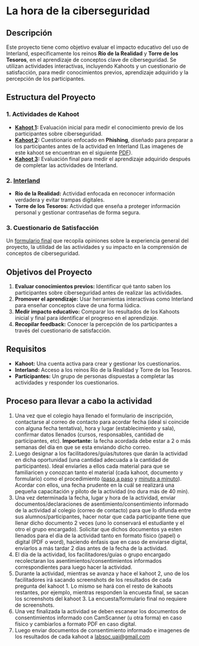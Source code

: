# La hora de la ciberseguridad

## Descripción
Este proyecto tiene como objetivo evaluar el impacto educativo del uso de Interland, específicamente los reinos **Río de la Realidad** y **Torre de los Tesoros**, en el aprendizaje de conceptos clave de ciberseguridad. Se utilizan actividades interactivas, incluyendo Kahoots y un cuestionario de satisfacción, para medir conocimientos previos, aprendizaje adquirido y la percepción de los participantes.

## Estructura del Proyecto

### 1. Actividades de Kahoot
- **[Kahoot 1](https://create.kahoot.it/share/kahoot-inicio-actividad/89974e21-764d-4984-9d2e-b20c619d8a1b):** Evaluación inicial para medir el conocimiento previo de los participantes sobre ciberseguridad.
- **[Kahoot 2](https://create.kahoot.it/share/interland/78285504-3a88-4322-90ac-86156b233a23):** Cuestionario enfocado en **Phishing**, diseñado para preparar a los participantes antes de la actividad en Interland (Las imagenes de este kahoot se encuentran en el siguiente [PDF](Google_ikeepsafe.pdf)).
- **[Kahoot 3](https://create.kahoot.it/share/fin-de-actividad/3ca87d0e-cddc-41af-a49a-390b9e1a96e0):** Evaluación final para medir el aprendizaje adquirido después de completar las actividades de Interland.

### 2. [Interland](https://beinternetawesome.withgoogle.com/es-419_all/interland/)
- **Río de la Realidad:** Actividad enfocada en reconocer información verdadera y evitar trampas digitales.
- **Torre de los Tesoros:** Actividad que enseña a proteger información personal y gestionar contraseñas de forma segura.

### 3. Cuestionario de Satisfacción
Un [formulario final](https://docs.google.com/forms/d/e/1FAIpQLSf9aPUX_pZqhkZXpq7fII3rjN5XYfgiwrUkQ6nogfRwyev0Lw/viewform) que recopila opiniones sobre la experiencia general del proyecto, la utilidad de las actividades y su impacto en la comprensión de conceptos de ciberseguridad.

## Objetivos del Proyecto
1. **Evaluar conocimientos previos:** Identificar qué tanto saben los participantes sobre ciberseguridad antes de realizar las actividades.
2. **Promover el aprendizaje:** Usar herramientas interactivas como Interland para enseñar conceptos clave de una forma lúdica.
3. **Medir impacto educativo:** Comparar los resultados de los Kahoots inicial y final para identificar el progreso en el aprendizaje.
4. **Recopilar feedback:** Conocer la percepción de los participantes a través del cuestionario de satisfacción.

## Requisitos
- **Kahoot:** Una cuenta activa para crear y gestionar los cuestionarios.
- **Interland:** Acceso a los reinos Río de la Realidad y Torre de los Tesoros.
- **Participantes:** Un grupo de personas dispuestas a completar las actividades y responder los cuestionarios.

## Proceso para llevar a cabo la actividad
1. Una vez que el colegio haya llenado el formulario de inscripción, contactarse al correo de contacto para acordar fecha (ideal si coincide con alguna fecha tentativa), hora y lugar (establecimiento y sala), confirmar datos llenados (cursos, responsables, cantidad de participantes, etc). **Importante:** la fecha acordada debe estar a 2 o más semanas del día en que se esta enviando dicho correo.
2. Luego designar a los facilitadores/guías/tutores que darán la actividad en dicha oportunidad (una cantidad adecuada a la cantidad de participantes). Ideal enviarles a ellos cada material para que se familiaricen y conozcan tanto el material (cada kahoot, documento y formulario) como el procedimiento ([paso a paso](Paso_a_paso.md) y [minuto a minuto](Minuto_a_minuto.md)). Acordar con ellos, una fecha prudente en la cuál se realizará una pequeña capacitación y piloto de la actividad (no dura más de 40 min).
3. Una vez determinada la fecha, lugar y hora de la actividad, enviar documentos/declaraciones de asentimiento/consentimiento informado de la actividad al colegio (correo de contacto) para que lo difunda entre sus alumnos/participantes, hacer notar que cada participante tiene que llenar dicho documento 2 veces (uno lo conservará el estudiante y el otro el grupo encargado). Solicitar que dichos documentos ya esten llenados para el día de la actividad tanto en formato físico (papel) o digital (PDF o word), haciendo énfasis que en caso de enviarse digital, enviarlos a más tardar 2 días antes de la fecha de la actividad.
4. El día de la actividad, los facilitadores/guías o grupo encargado recolectaran los asentimientos/consentimientos informados correspondientes para luego hacer la actividad.
5. Durante la actividad, mientras se avanza y hace el kahoot 2, uno de los facilitadores irá sacando screenshots de los resultados de cada pregunta del kahoot 1. Lo mismo se hará con el resto de kahoots restantes, por ejemplo, mientras responden la encuesta final, se sacan los screenshots del kahoot 3. La encuesta/formulario final no requiere de screenshots.
6. Una vez finalizada la actividad se deben escanear los documentos de consentimientos informado con CamScanner (u otra forma) en caso físico y cambiarlos a formato PDF en caso digital.
7. Luego enviar documentos de consentimiento informado e imagenes de los resultados de cada kahoot a labsoc.uai@gmail.com
